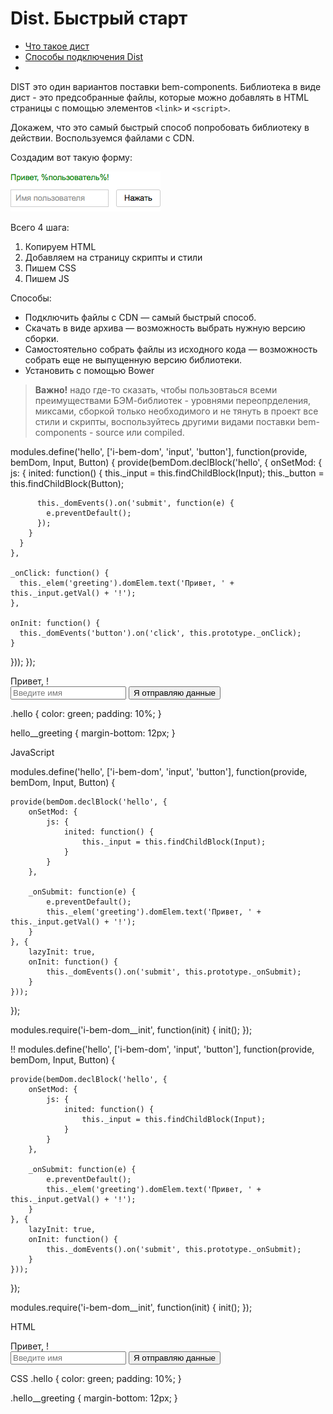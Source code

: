 # Dist. Быстрый старт

* [Что такое дист](#)
* [Способы подключения Dist](#)
* [](#)

DIST это один вариантов поставки bem-components. Библиотека в виде дист - это предсобранные файлы, которые можно добавлять в HTML страницы с помощью элементов `<link>` и `<script>`.

Докажем, что это самый быстрый способ попробовать библиотеку в действии. Воспользуемся файлами с CDN.

Создадим вот такую форму:

![](https://github.com/bem-site/bem-method/blob/bem-info-data/articles/quick-start-static/quick-start-static__hello-user.ru.png)

Всего 4 шага:

1. Копируем HTML
2. Добавляем на страницу скрипты и стили
3. Пишем CSS
4. Пишем JS




Способы:

* Подключить файлы с CDN — самый быстрый способ.
* Скачать в виде архива — возможность выбрать нужную версию сборки.
* Самостоятельно собрать файлы из исходного кода — возможность собрать еще не выпущенную версию библиотеки.
* Установить с помощью Bower

> **Важно!** надо где-то сказать, чтобы пользовтаься всеми преимуществами БЭМ-библиотек  - уровнями переопрделения, миксами, сборкой только необходимого и не тянуть в проект все стили и скрипты, воспользуйтесь другими видами поставки bem-components - source или compiled.








modules.define('hello', ['i-bem-dom', 'input', 'button'], function(provide, bemDom, Input, Button) {
  provide(bemDom.declBlock('hello', {
    onSetMod: {
      js: {
        inited: function() {
          this._input = this.findChildBlock(Input);
          this._button = this.findChildBlock(Button);

          this._domEvents().on('submit', function(e) {
            e.preventDefault();
          });
        }
      }
    },

    _onClick: function() {
      this._elem('greeting').domElem.text('Привет, ' + this._input.getVal() + '!');
    },

    onInit: function() {
      this._domEvents('button').on('click', this.prototype._onClick);
    }
  }));
});


<form class="hello">
  <div class="hello__greeting">Привет, !</div>
    <span class="input input_theme_islands input_size_m i-bem" data-bem='{"input":{}}'>
      <span class="input__box">
        <input class="input__control" placeholder="Введите имя" autocomplete="off" autocorrect="off" autocapitalize="off" spellcheck="false">
      </span>
    </span>
    <script>
    modules.require(['i-bem__dom', 'BEMHTML', 'jquery', 'i-bem__dom_init'], function(BEMDOM, BEMHTML, $, init) {
            var html = BEMHTML.apply({
            {
                block: 'input',
                mods: {
                    theme: 'islands',
                    size: 's'
                },
                placeholder: 'Размер s'
            }
       });
    });
    </script>
  <button class="button button_theme_islands button_size_m button_type_submit button__control i-bem" data-bem='{"button":{}}' role="button" type="submit">
    <span class="button__text">Я отправляю данные</span>
  </button>
  <script>
  modules.require(['i-bem__dom', 'BEMHTML', 'jquery', 'i-bem__dom_init'], function(BEMDOM, BEMHTML, $, init) {
            var html = BEMHTML.apply({
           {
                block: 'button',
                mods: {
                    theme: 'islands',
                    size: 'm',
                    type: 'submit'
                },
                text: 'Я отправляю данные'
            }
        });
    });
  </script>
</form>

.hello {
  color: green;
  padding: 10%;
}

hello__greeting {
  margin-bottom: 12px;
}




JavaScript


modules.define('hello', ['i-bem-dom', 'input', 'button'],
    function(provide, bemDom, Input, Button) {

    provide(bemDom.declBlock('hello', {
        onSetMod: {
            js: {
                inited: function() {
                    this._input = this.findChildBlock(Input);
                }
            }
        },

        _onSubmit: function(e) {
            e.preventDefault();
            this._elem('greeting').domElem.text('Привет, ' + this._input.getVal() + '!');
        }
    }, {
        lazyInit: true,
        onInit: function() {
            this._domEvents().on('submit', this.prototype._onSubmit);
        }
    }));

});

modules.require('i-bem-dom__init', function(init) { init(); });

!!
modules.define('hello', ['i-bem-dom', 'input', 'button'],
    function(provide, bemDom, Input, Button) {

    provide(bemDom.declBlock('hello', {
        onSetMod: {
            js: {
                inited: function() {
                    this._input = this.findChildBlock(Input);
                }
            }
        },

        _onSubmit: function(e) {
            e.preventDefault();
            this._elem('greeting').domElem.text('Привет, ' + this._input.getVal() + '!');
        }
    }, {
        lazyInit: true,
        onInit: function() {
            this._domEvents().on('submit', this.prototype._onSubmit);
        }
    }));

});

 modules.require('i-bem-dom__init', function(init) { init(); });





HTML
<form class="hello i-bem" data-bem='{ "hello": {} }'>
  <div class="hello__greeting">Привет, !</div>
    <span class="input input_theme_islands input_size_m i-bem" data-bem='{"input":{}}'>
      <span class="input__box">
        <input class="input__control" placeholder="Введите имя" autocomplete="off" autocorrect="off" autocapitalize="off" spellcheck="false">
      </span>
    </span>
  <button class="button button_theme_islands button_size_m button_type_submit button__control i-bem" data-bem='{"button":{}}' role="button" type="submit">
    <span class="button__text">Я отправляю данные</span>
  </button>
</form>



CSS
.hello {
  color: green;
  padding: 10%;
}

.hello__greeting {
  margin-bottom: 12px;
}







